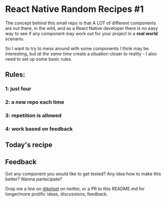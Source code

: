 # React Native Random Recipes \#1

The concept behind this small repo is that A LOT of different components are out there, in the wild, and as a React Native developer there is no easy way to see if any component may work out for your project in a **real world** scenario.

So I want to try to mess around with some components I think may be interesting, but *at the same time* create a situation closer to reality - I also need to set up some basic rules.

## Rules:
### 1: just four

### 2: a new repo each time

### 3: repetition is allowed

### 4: work based on feedback

## Today's recipe

## Feedback

Got any component you would like to get tested? Any idea how to make this better? Wanna partecipate?

Drop me a line on [@kelset](https://twitter.com/Kelset) on twitter, or a PR to this README.md for longer/more prolific ideas, discussions, feedback.
